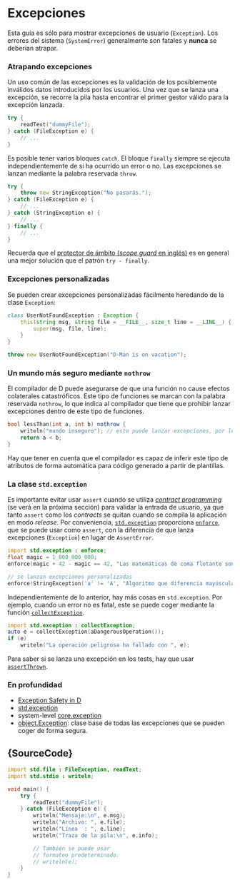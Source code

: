 # Excepciones

Esta guía es sólo para mostrar excepciones de usuario (`Exception`). Los
errores del sistema (`SystemError`) generalmente son fatales y **nunca**
se deberían atrapar.

### Atrapando excepciones

Un uso común de las excepciones es la validación de los posiblemente
inválidos datos introducidos por los usuarios. Una vez que se lanza una
excepción, se recorre la pila hasta encontrar el primer gestor válido para
la excepción lanzada.

```d
try {
    readText("dummyFile");
} catch (FileException e) {
    // ...
}
```

Es posible tener varios bloques `catch`. El bloque `finally` siempre se ejecuta
independientemente de si ha ocurrido un error o no. Las excepciones se lanzan
mediante la palabra reservada `throw`.

```d
try {
    throw new StringException("No pasarás.");
} catch (FileException e) {
    // ...
} catch (StringException e) {
    // ...
} finally {
    // ...
}
```

Recuerda que el [protector de ámbito (*scope guard* en inglés)](gems/scope-guards)
es en general una mejor solución que el patrón `try - finally`.

### Excepciones personalizadas

Se pueden crear excepciones personalizadas fácilmente heredando de la
clase `Exception`:

```d
class UserNotFoundException : Exception {
    this(string msg, string file = __FILE__, size_t line = __LINE__) {
        super(msg, file, line);
    }
}

throw new UserNotFoundException("D-Man is on vacation");
```

### Un mundo más seguro mediante `nothrow`

El compilador de D puede asegurarse de que una función no cause efectos
colaterales catastróficos. Este tipo de funciones se marcan con la palabra
reservada `nothrow`, lo que indica al compilador que tiene que prohibir
lanzar excepciones dentro de este tipo de funciones.

```d
bool lessThan(int a, int b) nothrow {
    writeln("mundo inseguro"); // esto puede lanzar excepciones, por lo que está prohibido
    return a < b;
}
```

Hay que tener en cuenta que el compilador es capaz de inferir este tipo de
atributos de forma automática para código generado a partir de plantillas.

### La clase `std.exception`

Es importante evitar usar `assert` cuando se utiliza
[*contract programming*](gems/contract-programming) (se verá en la próxima
sección) para validar la entrada de usuario, ya que tanto `assert` como los
*contracts* se quitan cuando se compila la aplicación en modo *release*.
Por conveniencia, [`std.exception`](https://dlang.org/phobos/std_exception.html)
proporciona [`enforce`](https://dlang.org/phobos/std_exception.html#enforce),
que se puede usar como `assert`, con la diferencia de que lanza excepciones
(`Exception`) en lugar de `AssertError`.

```d
import std.exception : enforce;
float magic = 1_000_000_000;
enforce(magic + 42 - magic == 42, "Las matemáticas de coma flotante son divertidas");

// se lanzan excepciones personalizadas
enforce!StringException('a' != 'A', "Algoritmo que diferencia mayúsculas y minúsculas");
```

Independientemente de lo anterior, hay más cosas en `std.exception`. Por ejemplo,
cuando un error no es fatal, este se puede coger mediante la función
[`collectException`](https://dlang.org/phobos/std_exception.html#collectException).

```d
import std.exception : collectException;
auto e = collectException(aDangerousOperation());
if (e)
    writeln("La operación peligrosa ha fallado con ", e);
```

Para saber si se lanza una excepción en los tests, hay que usar
[`assertThrown`](https://dlang.org/phobos/std_exception.html#assertThrown).

### En profundidad

- [Exception Safety in D](https://dlang.org/exception-safe.html)
- [std.exception](https://dlang.org/phobos/std_exception.html)
- system-level [core.exception](https://dlang.org/phobos/core_exception.html)
- [object.Exception](https://dlang.org/library/object/exception.html): clase base de todas las excepciones que se pueden coger de forma segura.

## {SourceCode}

```d
import std.file : FileException, readText;
import std.stdio : writeln;

void main() {
    try {
        readText("dummyFile");
    } catch (FileException e) {
        writeln("Mensaje:\n", e.msg);
        writeln("Archivo: ", e.file);
        writeln("Línea  : ", e.line);
        writeln("Traza de la pila:\n", e.info);

        // También se puede usar
        // formateo predeterminado.
        // writeln(e);
    }
}
```
